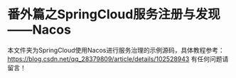# 番外篇之SpringCloud服务注册与发现——Nacos

本文件夹为SpringCloud使用Nacos进行服务治理的示例源码，具体教程参考：https://blog.csdn.net/qq_28379809/article/details/102528943
有任何问题请留言！
